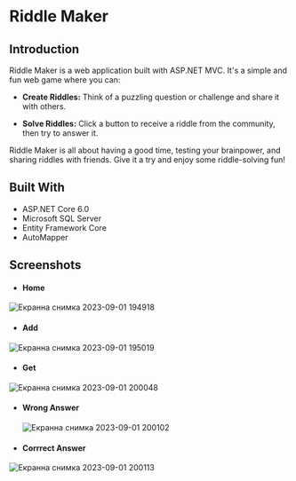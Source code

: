 # Riddle Maker

## Introduction

Riddle Maker is a web application built with ASP.NET MVC. It's a simple and fun web game where you can:

- **Create Riddles:** Think of a puzzling question or challenge and share it with others.
  
- **Solve Riddles:** Click a button to receive a riddle from the community, then try to answer it.

Riddle Maker is all about having a good time, testing your brainpower, and sharing riddles with friends. Give it a try and enjoy some riddle-solving fun!

## Built With

- ASP.NET Core 6.0
- Microsoft SQL Server
- Entity Framework Core
- AutoMapper
  
## Screenshots
- #### Home

![Екранна снимка 2023-09-01 194918](https://github.com/Fikata12/RiddleMaker/assets/90516828/869b90ee-8823-4da6-a43a-24cc2508f477)

- #### Add

![Екранна снимка 2023-09-01 195019](https://github.com/Fikata12/RiddleMaker/assets/90516828/4f6a7696-d7a6-45c0-b7a4-d1126aba55f6)

- #### Get

![Екранна снимка 2023-09-01 200048](https://github.com/Fikata12/RiddleMaker/assets/90516828/79bfb66c-2010-4864-b838-77fa1246b47c)

- #### Wrong Answer

  ![Екранна снимка 2023-09-01 200102](https://github.com/Fikata12/RiddleMaker/assets/90516828/de61deb5-b4fb-4e95-9912-dacefdcab7dd)

- #### Corrrect Answer

![Екранна снимка 2023-09-01 200113](https://github.com/Fikata12/RiddleMaker/assets/90516828/e59d36d9-be85-4e77-a33f-0563dd1ac96c)
